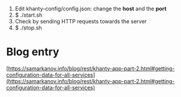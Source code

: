1. Edit khanty-config/config.json: change the **host** and the **port**
2. $ ./start.sh
3. Check by sending HTTP requests towards the server
4. $ ./stop.sh

# Blog entry
[https://samarkanov.info/blog/rest/khanty-app-part-2.html#getting-configuration-data-for-all-services](https://samarkanov.info/blog/rest/khanty-app-part-2.html#getting-configuration-data-for-all-services)
